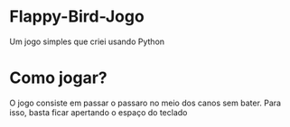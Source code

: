 # Flappy-Bird-Jogo

Um jogo simples que criei usando Python

# Como jogar?

O jogo consiste em passar o passaro no meio dos canos sem bater. Para isso, basta ficar apertando o espaço do teclado

